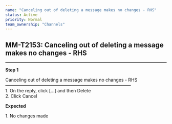 ```yaml
---
name: "Canceling out of deleting a message makes no changes - RHS"
status: Active
priority: Normal
team_ownership: "Channels"
---
```


## MM-T2153: Canceling out of deleting a message makes no changes - RHS

---

**Step 1**

Canceling out of deleting a message makes no changes - RHS\
————————————————————————————\
1\. On the reply, click \[...] and then Delete\
2\. Click Cancel

**Expected**

1\. No changes made
